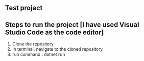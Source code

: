 Test project
------------
Steps to run the project [I have used Visual Studio Code as the code editor]
--
1. Clone the repository
2. In terminal, navigate to the cloned repository
3. run command : dotnet run